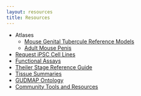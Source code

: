 ```yaml
---
layout: resources
title: Resources
---
```


<!-- List group -->
<div class="panel panel-default">
  <ul class="list-group">
    <li class="list-group-item">Atlases
    <ul>
        <li class="list-group-item"><a href="/resources/genital-tubercule-atlas/">Mouse Genital Tubercule Reference Models</a></li>
        <li class="list-group-item"><a href="/resources/adult-mouse-penis-3d/">Adult Mouse Penis</a></li>
      </ul>
    </li>
    <li class="list-group-item"><a href="/resources/cell-lines">Request iPSC Cell Lines</a></li>
    <li class="list-group-item"><a href="/resources/functional-assays">Functional Assays</a></li>
    <li class="list-group-item"><a href="/resources/theiler-stages/">Theiler Stage Reference Guide</a></li>
    <li class="list-group-item"><a href="/resources/tissue-summaries/">Tissue Summaries</a></li>
    <li class="list-group-item"><a href="/resources/ontology/">GUDMAP Ontology</a></li>
    <li class="list-group-item"><a href="/resources/tools/">Community Tools and Resources</a></li>
  </ul>
</div>

